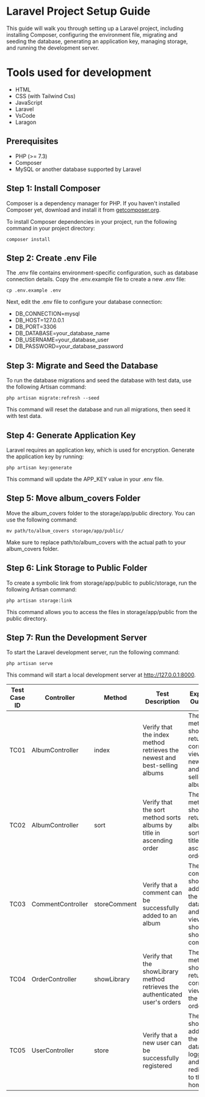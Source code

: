 # Laravel Project Setup Guide

This guide will walk you through setting up a Laravel project, including installing Composer, configuring the environment file, migrating and seeding the database, generating an application key, managing storage, and running the development server.

# Tools used for development

- HTML
- CSS (with Tailwind Css)
- JavaScript
- Laravel
- VsCode
- Laragon

## Prerequisites

- PHP (>= 7.3)
- Composer
- MySQL or another database supported by Laravel

## Step 1: Install Composer

Composer is a dependency manager for PHP. If you haven't installed Composer yet, download and install it from [getcomposer.org](https://getcomposer.org).

To install Composer dependencies in your project, run the following command in your project directory:
```
composer install
```
## Step 2: Create .env File

The .env file contains environment-specific configuration, such as database connection details. Copy the .env.example file to create a new .env file:
```
cp .env.example .env
```
Next, edit the .env file to configure your database connection:

- DB_CONNECTION=mysql
- DB_HOST=127.0.0.1
- DB_PORT=3306
- DB_DATABASE=your_database_name
- DB_USERNAME=your_database_user
- DB_PASSWORD=your_database_password

## Step 3: Migrate and Seed the Database

To run the database migrations and seed the database with test data, use the following Artisan command:
```
php artisan migrate:refresh --seed
```
This command will reset the database and run all migrations, then seed it with test data.

## Step 4: Generate Application Key

Laravel requires an application key, which is used for encryption. Generate the application key by running:
```
php artisan key:generate
```
This command will update the APP_KEY value in your .env file.

## Step 5: Move album_covers Folder

Move the album_covers folder to the storage/app/public directory. You can use the following command:
```
mv path/to/album_covers storage/app/public/
```
Make sure to replace path/to/album_covers with the actual path to your album_covers folder.

## Step 6: Link Storage to Public Folder

To create a symbolic link from storage/app/public to public/storage, run the following Artisan command:
```
php artisan storage:link
```
This command allows you to access the files in storage/app/public from the public directory.

## Step 7: Run the Development Server

To start the Laravel development server, run the following command:
```
php artisan serve
```
This command will start a local development server at http://127.0.0.1:8000.

| **Test Case ID** | **Controller**   | **Method**            | **Test Description**                                             | **Expected Outcome**                                             |
|------------------|------------------|-----------------------|------------------------------------------------------------------|------------------------------------------------------------------|
| TC01             | AlbumController  | index                 | Verify that the index method retrieves the newest and best-selling albums | The method should return the correct view with newest and best-selling albums |
| TC02             | AlbumController  | sort                  | Verify that the sort method sorts albums by title in ascending order  | The method should return the albums sorted by title in ascending order |
| TC03             | CommentController| storeComment          | Verify that a comment can be successfully added to an album      | The comment should be added to the database, and the view should show the comment |
| TC04             | OrderController  | showLibrary           | Verify that the showLibrary method retrieves the authenticated user's orders | The method should return the correct view with the user's orders |
| TC05             | UserController   | store                 | Verify that a new user can be successfully registered            | The user should be added to the database, logged in, and redirected to the homepage |


